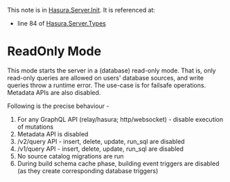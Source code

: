 This note is in [Hasura.Server.Init](https://github.com/hasura/graphql-engine/blob/master/server/src-lib/Hasura/Server/Init.hs#L52).
It is referenced at:
  - line 84 of [Hasura.Server.Types](https://github.com/hasura/graphql-engine/blob/master/server/src-lib/Hasura/Server/Types.hs#L84)

# ReadOnly Mode


This mode starts the server in a (database) read-only mode. That is, only
read-only queries are allowed on users' database sources, and write
queries throw a runtime error. The use-case is for failsafe operations.
Metadata APIs are also disabled.

Following is the precise behaviour -
  1. For any GraphQL API (relay/hasura; http/websocket) - disable execution of
  mutations
  2. Metadata API is disabled
  3. /v2/query API - insert, delete, update, run_sql are disabled
  4. /v1/query API - insert, delete, update, run_sql are disabled
  5. No source catalog migrations are run
  6. During build schema cache phase, building event triggers are disabled (as
  they create corresponding database triggers)

